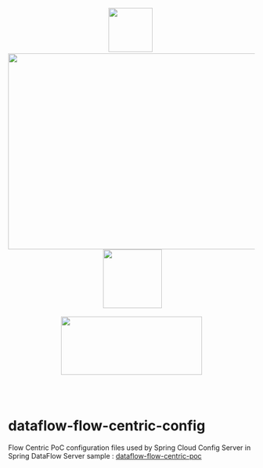 <p align="center">
<image width="90" height="90" src="images/flow-centric-poc-logo.png"></image>&nbsp;
<image width="600" height="400" src="images/dataflow-merge-layer-config-logo.png">
&nbsp;<image width="120" height="120" src="images/spring-cloud-logo.png"></image>
</p>
<p align="center"><image width="288" height="119" src="images/flow-centric.png"></p><br/>



<br/>

# dataflow-flow-centric-config
Flow Centric PoC configuration files used by Spring Cloud Config Server in Spring DataFlow Server sample : [dataflow-flow-centric-poc](https://github.com/hellgate75/dataflow-flow-centric-poc)

